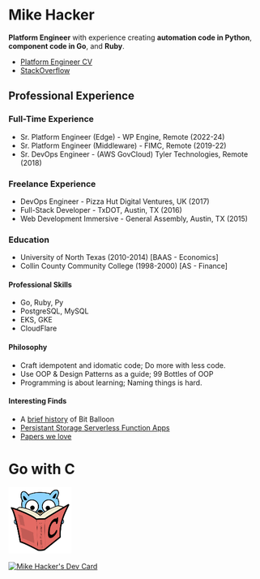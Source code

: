 # Mike Hacker

**Platform Engineer** with experience creating **automation code in Python**, **component code in Go**, and **Ruby**.
- [Platform Engineer CV](https://platform-engineer-cv.vercel.app/)
- [StackOverflow](https://stackoverflow.com/users/4612518/bananaforscale)

## Professional Experience

### Full-Time Experience
- Sr. Platform Engineer (Edge) - WP Engine, Remote (2022-24)
- Sr. Platform Engineer (Middleware) - FIMC, Remote (2019-22)
- Sr. DevOps Engineer - (AWS GovCloud) Tyler Technologies, Remote (2018)

### Freelance Experience
- DevOps Engineer - Pizza Hut Digital Ventures, UK (2017)
- Full-Stack Developer - TxDOT, Austin, TX (2016)
- Web Development Immersive - General Assembly, Austin, TX (2015)
    
### Education
- University of North Texas (2010-2014) [BAAS - Economics]
- Collin County Community College (1998-2000) [AS - Finance]

#### Professional Skills
- Go, Ruby, Py
- PostgreSQL, MySQL
- EKS, GKE
- CloudFlare

#### Philosophy

- Craft idempotent and idomatic code; Do more with less code.
- Use OOP & Design Patterns as a guide; 99 Bottles of OOP
- Programming is about learning; Naming things is hard.

#### Interesting Finds

- A [brief history](https://www.netlify.com/blog/2018/08/14/announcing-netlify-drop-the-simplicity-of-bitballoon-with-the-added-power-of-netlify/) of Bit Balloon
- [Persistant Storage Serverless Function Apps](https://read.seas.harvard.edu/~kohler/class/cs260r-s19/projects/cs260r-s19-melange.pdf)
- [Papers we love](https://github.com/papers-we-love/papers-we-love)

# Go with C
<img src="go-with-C-book.svg" alt="go-with-C-book" width="125"/>

<a href="https://app.daily.dev/mhackersu"><img src="https://api.daily.dev/devcards/v2/8ybz799S0MGIWM4CoDdFv.png?r=xy6&type=default" width="356" alt="Mike Hacker's Dev Card"/></a>

<!--
**mhackersu/mhackersu** is a ✨ _special_ ✨ repository because its `README.md` (this file) appears on your GitHub profile.

Here are some ideas to get you started:

- 🔭 I’m currently working on ...
- 🌱 I’m currently learning ...
- 👯 I’m looking to collaborate on ...
- 🤔 I’m looking for help with ...
- 💬 Ask me about ...
- 📫 How to reach me: ...
- 😄 Pronouns: ...
- ⚡ Fun fact: ...

-->
